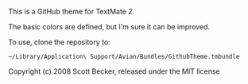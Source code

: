 This is a GitHub theme for TextMate 2.

The basic colors are defined, but I'm sure it can be improved.

To use, clone the repository to:

    ~/Library/Application\ Support/Avian/Bundles/GithubTheme.tmbundle

Copyright (c) 2008 Scott Becker, released under the MIT license
